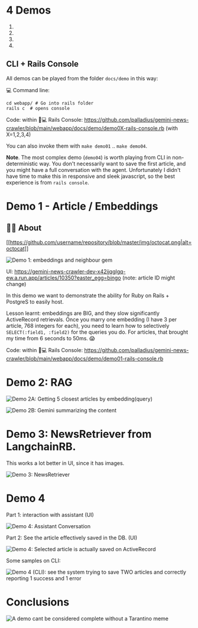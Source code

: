 # 4 Demos

1.
2.
3.
4.

## CLI + Rails Console

All demos can be played from the folder `docs/demo` in this way:

💻 Command line:

```
cd webapp/ # Go into rails folder
rails c  # opens console
```

Code: within 🚊💻 Rails Console:  https://github.com/palladius/gemini-news-crawler/blob/main/webapp/docs/demo/demo0X-rails-console.rb (with X=1,2,3,4)

You can also invoke them with `make demo01` .. `make demo04`.

**Note**. The most complex demo (`demo04`) is worth playing from CLI in non-deterministic way. You don't necessarily want to save the first article, and you might have a full conversation with the agent. Unfortunately I didn't have time to make this in responsive and sleek javascript, so the best experience is from `rails console`.

# Demo 1 - Article / Embeddings

## 🧠🧐 About

[[https://github.com/username/repository/blob/master/img/octocat.png|alt=octocat]]

![Demo 1: embeddings and neighbour gem](https://github.com/palladius/gemini-news-crawler/blob/main/webapp/app/assets/images/demo/demo1.png?raw=true "Demo 1: Embeddings")



UI: https://gemini-news-crawler-dev-x42ijqglgq-ew.a.run.app/articles/10350?easter_egg=bingo (note: article ID might change)

In this demo we want to demonstrate the ability for Ruby on Rails + PostgreS to easily host.

Lesson learnt: embeddings are BIG, and they slow significantly ActiveRecord retrievals.
Once you marry one embedding (I have 3 per article, 768 integers for each), you need to learn how to selectively `SELECT(:field1, :field2)` for the queries you do. For articles, that brought my time from 6 seconds to 50ms. 😱

Code: within 🚊💻 Rails Console:  https://github.com/palladius/gemini-news-crawler/blob/main/webapp/docs/demo/demo01-rails-console.rb

# Demo 2: RAG

![Demo 2A: Getting 5 closest articles by embedding(query)](https://github.com/palladius/gemini-news-crawler/blob/main/webapp/app/assets/images/demo/demo2a.png?raw=true "Demo 2A: Getting 5 closest articles by embedding(query)")

![Demo 2B: Gemini summarizing the content](https://github.com/palladius/gemini-news-crawler/blob/main/webapp/app/assets/images/demo/demo2b.png?raw=true "Demo 2B: Gemini summarizing the content")


# Demo 3: NewsRetriever from LangchainRB.

This works a lot better in UI, since it has images.

![Demo 3: NewsRetriever](https://github.com/palladius/gemini-news-crawler/blob/main/webapp/app/assets/images/demo/demo3.png?raw=true "Demo 3: Get news online")


# Demo 4

Part 1: interaction with assistant (UI)

![Demo 4: Assistant Conversation](https://github.com/palladius/gemini-news-crawler/blob/main/webapp/app/assets/images/demo/demo4a.png?raw=true "Demo 4: Assistant Conversation")

Part 2: See the article effectively saved in the DB. (UI)

![Demo 4: Selected article is actually saved on ActiveRecord](https://github.com/palladius/gemini-news-crawler/blob/main/webapp/app/assets/images/demo/demo4b.png?raw=true "Demo 4: Selected article is actually saved on ActiveRecord")

Some samples on CLI:

![Demo 4 (CLI): see the system trying to save TWO articles and correctly reporting 1 success and 1 error](https://github.com/palladius/gemini-news-crawler/blob/main/webapp/app/assets/images/demo/demo4cli-b.png?raw=true "Demo 4 (CLI): see the system trying to save TWO articles and correctly reporting 1 success and 1 error")



# Conclusions

![A demo cant be considered complete without a Tarantino meme](https://github.com/palladius/gemini-news-crawler/blob/main/webapp/app/assets/images/thats-a-bingo.gif?raw=true "Ooh thats a bingo!")

